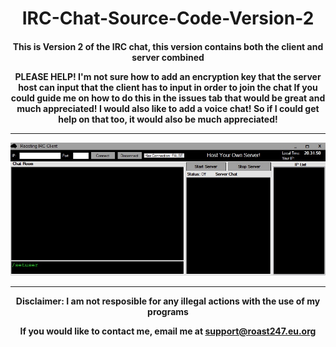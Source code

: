 <h1 align="center">IRC-Chat-Source-Code-Version-2</h1>
<h4 align="center">This is Version 2 of the IRC chat, this version contains both the client and server combined
  
  PLEASE HELP! I'm not sure how to add an encryption key that the server host can input that the client has to input in order to join the chat 
If you could guide me on how to do this in the issues tab that would be great and much appreciated!
I would also like to add a voice chat! So if I could get help on that too, it would also be much appreciated!
<hr>
<img src="https://raw.githubusercontent.com/roast247/IRC-Chat-Source-Code-Version-2/main/Roasting%20IRC.png">
<hr>
Disclaimer: I am not resposible for any illegal actions with the use of my programs

  If you would like to contact me, email me at support@roast247.eu.org
</h4>
